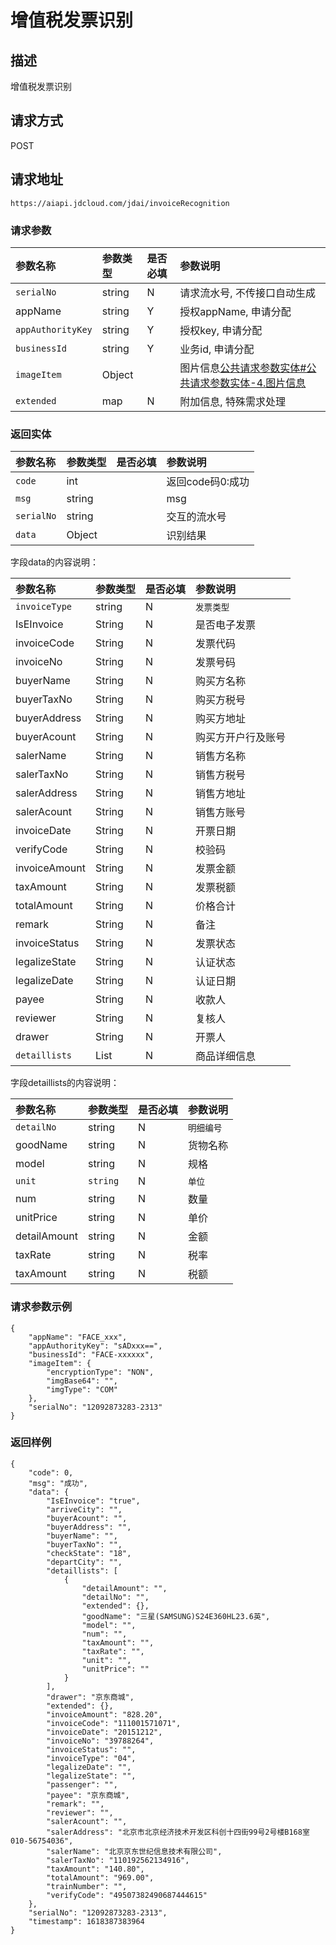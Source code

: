 # 增值税发票识别


## 描述
增值税发票识别

## 请求方式

POST

## 请求地址

```apl
https://aiapi.jdcloud.com/jdai/invoiceRecognition
```

### 请求参数

| 参数名称          | 参数类型 | 是否必填 | 参数说明                                                     |
| :---------------- | :------- | :------- | :----------------------------------------------------------- |
| `serialNo`        | string   | N        | 请求流水号, 不传接口自动生成                                 |
| appName           | string   | Y        | 授权appName, 申请分配                                        |
| `appAuthorityKey` | string   | Y        | 授权key, 申请分配                                            |
| `businessId`      | string   | Y        | 业务id, 申请分配                                             |
| `imageItem`       | Object   |          | 图片信息[公共请求参数实体#公共请求参数实体-4.图片信息](https://cf.jd.com/pages/viewpage.action?pageId=138528176#id-公共请求参数实体-公共请求参数实体-4.图片信息) |
| `extended`        | map      | N        | 附加信息, 特殊需求处理                                       |

### 返回实体

| 参数名称   | 参数类型 | 是否必填 | 参数说明         |
| :--------- | :------- | :------- | :--------------- |
| `code`     | int      |          | 返回code码0:成功 |
| `msg`      | string   |          | msg              |
| `serialNo` | string   |          | 交互的流水号     |
| `data`     | Object   |          | 识别结果         |

字段data的内容说明：

| 参数名称      | 参数类型 | 是否必填 | 参数说明           |
| :------------ | :------- | :------- | :----------------- |
| `invoiceType` | string   | N        | `发票类型`         |
| IsEInvoice    | String   | N        | 是否电子发票       |
| invoiceCode   | String   | N        | 发票代码           |
| invoiceNo     | String   | N        | 发票号码           |
| buyerName     | String   | N        | 购买方名称         |
| buyerTaxNo    | String   | N        | 购买方税号         |
| buyerAddress  | String   | N        | 购买方地址         |
| buyerAcount   | String   | N        | 购买方开户行及账号 |
| salerName     | String   | N        | 销售方名称         |
| salerTaxNo    | String   | N        | 销售方税号         |
| salerAddress  | String   | N        | 销售方地址         |
| salerAcount   | String   | N        | 销售方账号         |
| invoiceDate   | String   | N        | 开票日期           |
| verifyCode    | String   | N        | 校验码             |
| invoiceAmount | String   | N        | 发票金额           |
| taxAmount     | String   | N        | 发票税额           |
| totalAmount   | String   | N        | 价格合计           |
| remark        | String   | N        | 备注               |
| invoiceStatus | String   | N        | 发票状态           |
| legalizeState | String   | N        | 认证状态           |
| legalizeDate  | String   | N        | 认证日期           |
| payee         | String   | N        | 收款人             |
| reviewer      | String   | N        | 复核人             |
| drawer        | String   | N        | 开票人             |
| `detaillists` | List     | N        | 商品详细信息       |

字段detaillists的内容说明：

| 参数名称     | 参数类型 | 是否必填 | 参数说明   |
| :----------- | :------- | :------- | :--------- |
| `detailNo`   | string   | N        | `明细编号` |
| goodName     | string   | N        | 货物名称   |
| model        | string   | N        | 规格       |
| `unit`       | `string` | N        | `单位`     |
| num          | string   | N        | 数量       |
| unitPrice    | string   | N        | 单价       |
| detailAmount | string   | N        | 金额       |
| taxRate      | string   | N        | 税率       |
| taxAmount    | string   | N        | 税额       |



### 请求参数示例

```
{
 	"appName": "FACE_xxx",
	"appAuthorityKey": "sADxxx==",
	"businessId": "FACE-xxxxxx", 
    "imageItem": {
        "encryptionType": "NON",
        "imgBase64": "",
        "imgType": "COM"
    },
    "serialNo": "12092873283-2313"
}
```

### 返回样例

```
{
    "code": 0,
    "msg": "成功",
    "data": {
        "IsEInvoice": "true",
        "arriveCity": "",
        "buyerAcount": "",
        "buyerAddress": "",
        "buyerName": "",
        "buyerTaxNo": "",
        "checkState": "18",
        "departCity": "",
        "detaillists": [
            {
                "detailAmount": "",
                "detailNo": "",
                "extended": {},
                "goodName": "三星(SAMSUNG)S24E360HL23.6英",
                "model": "",
                "num": "",
                "taxAmount": "",
                "taxRate": "",
                "unit": "",
                "unitPrice": ""
            }
        ],
        "drawer": "京东商城",
        "extended": {},
        "invoiceAmount": "828.20",
        "invoiceCode": "111001571071",
        "invoiceDate": "20151212",
        "invoiceNo": "39788264",
        "invoiceStatus": "",
        "invoiceType": "04",
        "legalizeDate": "",
        "legalizeState": "",
        "passenger": "",
        "payee": "京东商城",
        "remark": "",
        "reviewer": "",
        "salerAcount": "",
        "salerAddress": "北京市北京经济技术开发区科创十四街99号2号楼B168室010-56754036",
        "salerName": "北京京东世纪信息技术有限公司",
        "salerTaxNo": "110192562134916",
        "taxAmount": "140.80",
        "totalAmount": "969.00",
        "trainNumber": "",
        "verifyCode": "49507382490687444615"
    },
    "serialNo": "12092873283-2313",
    "timestamp": 1618387383964
}
```

